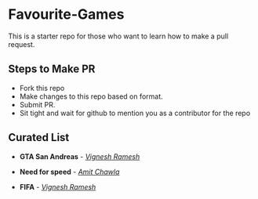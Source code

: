 # Favourite-Games
This is a starter repo for those who want to learn how to make a pull request.

## Steps to Make PR
* Fork this repo
* Make changes to this repo based on format.
* Submit PR.
* Sit tight and wait for github to mention you as a contributor for the repo

## Curated List

* __GTA San Andreas__ - *[Vignesh Ramesh](http://www.vigneshramesh.in)*

* __Need for speed__ - *[Amit Chawla](https://www.linkedin.com/in/amitchawla1995/)* 

* __FIFA__ - *[Vignesh Ramesh](http://www.vigneshramesh.in)*

